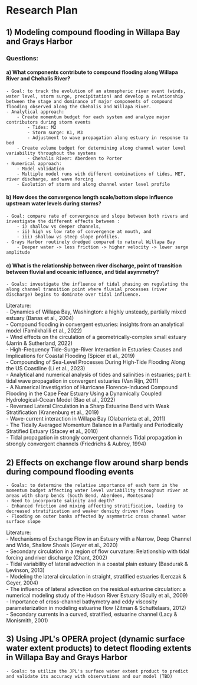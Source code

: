 # Research Plan
## 1) Modeling compound flooding in Willapa Bay and Grays Harbor
### Questions:
#### a) What components contribute to compound flooding along Willapa River and Chehalis River?
	- Goal: to track the evolution of an atmospheric river event (winds, water level, storm surge, precipitation) and develop a relationship between the stage and dominance of major components of compound flooding observed along the Chehalis and Willapa River.
	- Analytical approach:
		- Create momentum budget for each system and analyze major contributors during storm events
			- Tides: M2 
			- Storm surge: K1, M3
			- Adjustment to wave propagation along estuary in response to bed
		- Create volume budget for determining along channel water level variability throughout the systems
			- Chehalis River: Aberdeen to Porter
	- Numerical approach:
		- Model validation
		- Multiple model runs with different combinations of tides, MET, river discharge, and wave forcing
		- Evolution of storm and along channel water level profile

#### b) How does the convergence length scale/bottom slope influence upstream water levels during storms?
	- Goal: compare rate of convergence and slope between both rivers and investigate the different effects between :
		- i) shallow vs deeper channels, 
		- ii) high vs low rate of convergence at mouth, and 
		- iii) shallow vs steep slope profiles.
	- Grays Harbor routinely dredged compared to natural Willapa Bay
		- Deeper water -> less friction -> higher velocity -> lower surge amplitude

#### c) What is the relationship between river discharge, point of transition between fluvial and oceanic influence, and tidal asymmetry?
	- Goals: investigate the influence of tidal phasing on regulating the along channel transition point where fluvial processes (river discharge) begins to dominate over tidal influence. 

Literature:<br>
	- Dynamics of Willapa Bay, Washington: a highly unsteady, partially mixed estuary (Banas et al., 2004)<br>
	- Compound flooding in convergent estuaries: insights from an analytical model (Familkhalili et al., 2022)<br>
	- Wind effects on the circulation of a geometrically-complex small estuary (Jarrin & Sutherland, 2022)<br>
	- High-Frequency Tide-Surge-River Interaction in Estuaries: Causes and Implications for Coastal Flooding (Spicer et al., 2019)<br>
	- Compounding of Sea-Level Processes During High-Tide Flooding Along the US Coastline (Li et al., 2023)<br>
	- Analytical and numerical analysis of tides and salinities in estuaries; part I: tidal wave propagation in convergent estuaries (Van Rijn, 2011)<br>
	- A Numerical Investigation of Hurricane Florence-Induced Compound Flooding in the Cape Fear Estuary Using a Dynamically Coupled Hydrological-Ocean Model (Bao et al., 2022)<br>
	- Reversed Lateral Circulation in a Sharp Estuarine Bend with Weak Stratification (Kranenburg et al., 2019)<br>
	- Wave-current interaction in Willapa Bay (Olabarrieta et al., 2011)<br>
	- The Tidally Averaged Momentum Balance in a Partially and Periodically Stratified Estuary (Stacey et al., 2010)<br>
	- Tidal propagation in strongly convergent channels Tidal propagation in strongly convergent channels (Friedrichs & Aubrey, 1994)<br>
		

## 2) Effects on exchange flow around sharp bends during compound flooding events
	- Goals: to determine the relative importance of each term in the momentum budget affecting water level variability throughout river at areas with sharp bends (South Bend, Aberdeen, Montesano)
	- Need to incorporate salinity and depth?
	- Enhanced friction and mixing affecting stratification, leading to decreased stratification and weaker density driven flows
	- Flooding on outer banks affected by asymmetric cross channel water surface slope

Literature:<br>
	- Mechanisms of Exchange Flow in an Estuary with a Narrow, Deep Channel and Wide, Shallow Shoals (Geyer et al., 2020)<br>
	- Secondary circulation in a region of flow curvature: Relationship with tidal forcing and river discharge (Chant, 2002)<br>
	- Tidal variability of lateral advection in a coastal plain estuary (Basdurak & Levinson, 2013)<br>
	- Modeling the lateral circulation in straight, stratified estuaries (Lerczak & Geyer, 2004)<br>
	- The influence of lateral advection on the residual estuarine circulation: a numerical modeling study of the Hudson River Estuary (Scully et al., 2009)<br>
	- Importance of cross-channel bathymetry and eddy viscosity parameterization in modeling estuarine flow (Zitman & Schuttelaars, 2012)<br>
	- Secondary currents in a curved, stratified, estuarine channel (Lacy & Monismith, 2001)<br>


## 3) Using JPL's OPERA project (dynamic surface water extent products) to detect flooding extents in Willapa Bay and Grays Harbor
	- Goals: to utilize the JPL's surface water extent product to predict and validate its accuracy with observations and our model (TBD)


